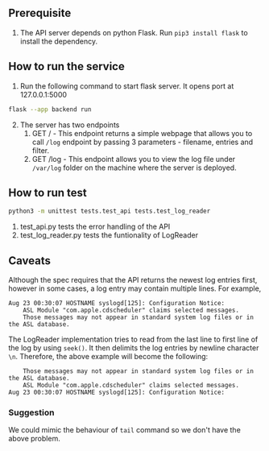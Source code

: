 


## Prerequisite

1. The API server depends on python Flask. Run `pip3 install flask` to install the dependency.


## How to run the service

1. Run the following command to start flask server. It opens port at 127.0.0.1:5000

```bash
flask --app backend run
```

2. The server has two endpoints
    1. GET / - This endpoint returns a simple webpage that allows you to call `/log` endpoint by passing 3 parameters - filename, entries and filter.
    2. GET /log - This endpoint allows you to view the log file under `/var/log` folder on the machine where the server is deployed.


## How to run test

```bash
python3 -m unittest tests.test_api tests.test_log_reader
```

1. test_api.py tests the error handling of the API
2. test_log_reader.py tests the funtionality of LogReader


## Caveats
Although the spec requires that the API returns the newest log entries first, however in some cases, a log entry may contain multiple lines. For example,

```
Aug 23 00:30:07 HOSTNAME syslogd[125]: Configuration Notice:
	ASL Module "com.apple.cdscheduler" claims selected messages.
	Those messages may not appear in standard system log files or in the ASL database.
```

The LogReader implementation tries to read from the last line to first line of the log by using `seek()`. It then delimits the log entries by newline character `\n`.
Therefore, the above example will become the following:

```
	Those messages may not appear in standard system log files or in the ASL database.
	ASL Module "com.apple.cdscheduler" claims selected messages.
Aug 23 00:30:07 HOSTNAME syslogd[125]: Configuration Notice:
```

### Suggestion

We could mimic the behaviour of `tail` command so we don't have the above problem.
